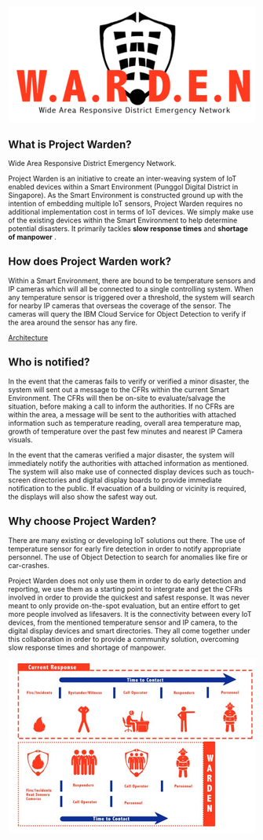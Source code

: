 ![Logo](https://github.com/TxyShannon/Relevance-WARDEN_SCDFXIBM/blob/master/docs/Logo.png)
## What is Project Warden?
Wide Area Responsive District Emergency Network.

Project Warden is an initiative to create an inter-weaving system of IoT enabled devices within a Smart Environment (Punggol Digital District in Singapore). As the Smart Environment is constructed ground up with the intention of embedding multiple IoT sensors, Project Warden requires no additional implementation cost in terms of IoT devices. We simply make use of the existing devices within the Smart Environment to help determine potential disasters. It primarily tackles **slow response times** and **shortage of manpower** .

## How does Project Warden work?
Within a Smart Environment, there are bound to be temperature sensors and IP cameras which will all be connected to a single controlling system. When any temperature sensor is triggered over a threshold, the system will search for nearby IP cameras that overseas the coverage of the sensor. The cameras will query the IBM Cloud Service for Object Detection to verify if the area around the sensor has any fire. 

[Architecture](https://github.com/TxyShannon/Relevance-WARDEN_SCDFXIBM/blob/master/docs/Info1.jpg)

## Who is notified?
In the event that the cameras fails to verify or verified a minor disaster, the system will sent out a message to the CFRs within the current Smart Environment. The CFRs will then be on-site to evaluate/salvage the situation, before making a call to inform the authorities. If no CFRs are within the area, a message will be sent to the authorities with attached information such as temperature reading, overall area temperature map, growth of temperature over the past few minutes and nearest IP Camera visuals.

In the event that the cameras verified a major disaster, the system will immediately notify the authorities with attached information as mentioned. The system will also make use of connected display devices such as touch-screen directories and digital display boards to provide immediate notification to the public. If evacuation of a building or vicinity is required, the displays will also show the safest way out.

## Why choose Project Warden?
There are many existing or developing IoT solutions out there. The use of temperature sensor for early fire detection in order to notify appropriate personnel. The use of Object Detection to search for anomalies like fire or car-crashes. 

Project Warden does not only use them in order to do early detection and reporting, we use them as a starting point to intergrate and get the CFRs involved in order to provide the quickest and safest response. It was never meant to only provide on-the-spot evaluation, but an entire effort to get more people involved as lifesavers. It is the connectivity between every IoT devices, from the mentioned temperature sensor and IP camera, to the digital display devices and smart directories. They all come together under this collaboration in order to provide a community solution, overcoming slow response times and shortage of manpower.

![Before and After](https://github.com/TxyShannon/Relevance-WARDEN_SCDFXIBM/blob/master/docs/Info2.jpg)



